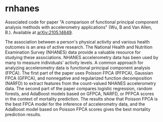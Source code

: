 # rnhanes
Associated code for paper	"A comparison of functional principal component analysis methods with accelerometry applications" (Wu, B and Van Allen, B.). Available at <a href="https://arxiv.org/abs/2105.14649" > arXiv:2105.14649</a>. 

The association between a person's physical activity and various health outcomes is an area of active research. The National Health and Nutrition Examination Survey (NHANES) data provide a valuable resource for studying these associations. NHANES accelerometry data has been used by many to measure individuals' activity levels. A common approach for analyzing accelerometry data is functional principal component analysis (FPCA). The first part of the paper uses Poisson FPCA (PFPCA), Gaussian FPCA (GFPCA), and nonnegative and regularized function decomposition (NARFD) to extract features from the count-valued NHANES accelerometry data. The second part of the paper compares logistic regression, random forests, and AdaBoost models based on GFPCA, NARFD, or PFPCA scores in the context of mortality prediction. The results show that Poisson FPCA is the best FPCA model for the inference of accelerometry data, and the AdaBoost model based on Poisson FPCA scores gives the best mortality prediction results.
